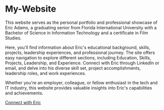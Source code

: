 # My-Website

This website serves as the personal portfolio and professional showcase of Eric Adams, a graduating senior from Florida International University with a Bachelor of Science in Information Technology and a certificate in Film Studies. 

Here, you'll find information about Eric's educational background, skills, projects, leadership experiences, and professional journey. The site offers easy navigation to explore different sections, including Education, Skills, Projects, Leadership, and Experience. Connect with Eric through LinkedIn or email, and delve into his diverse skill set, project accomplishments, leadership roles, and work experiences. 

Whether you're an employer, colleague, or fellow enthusiast in the tech and IT industry, this website provides valuable insights into Eric's capabilities and achievements.

[Connect with Eric](https://www.linkedin.com/in/eric-adams0317/)



